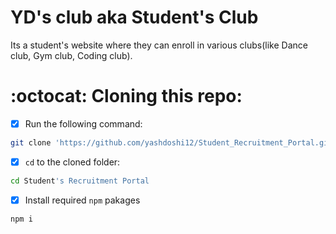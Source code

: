 # YD's club aka Student's Club
Its a student's website where they can enroll in various clubs(like Dance club, Gym club, Coding club).

# :octocat: Cloning this repo:
- [x] Run the following command:
```bash 
git clone 'https://github.com/yashdoshi12/Student_Recruitment_Portal.git' 
```
- [x] `cd` to the cloned folder:
```bash 
cd Student's Recruitment Portal
```
- [x] Install required `npm` pakages
```bash 
npm i
```
